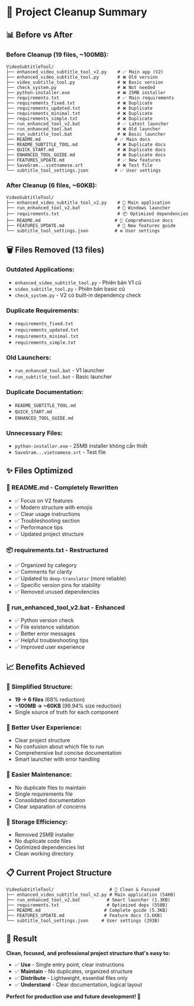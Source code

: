 # 🧹 Project Cleanup Summary

## 📊 Before vs After

### **Before Cleanup** (19 files, ~100MB):
```
VideoSubtitleTool/
├── enhanced_video_subtitle_tool_v2.py    # ✅ Main app (V2)
├── enhanced_video_subtitle_tool.py       # ❌ Old version
├── video_subtitle_tool.py                # ❌ Basic version
├── check_system.py                       # ❌ Not needed
├── python-installer.exe                  # ❌ 25MB installer
├── requirements.txt                      # ✅ Main requirements
├── requirements_fixed.txt                # ❌ Duplicate
├── requirements_updated.txt              # ❌ Duplicate  
├── requirements_minimal.txt              # ❌ Duplicate
├── requirements_simple.txt               # ❌ Duplicate
├── run_enhanced_tool_v2.bat              # ✅ Latest launcher
├── run_enhanced_tool.bat                 # ❌ Old launcher
├── run_subtitle_tool.bat                 # ❌ Basic launcher
├── README.md                            # ✅ Main docs
├── README_SUBTITLE_TOOL.md               # ❌ Duplicate docs
├── QUICK_START.md                        # ❌ Duplicate docs
├── ENHANCED_TOOL_GUIDE.md                # ❌ Duplicate docs
├── FEATURES_UPDATE.md                    # ✅ New features
├── SaveGram...vietnamese.srt             # ❌ Test file
└── subtitle_tool_settings.json          # ✅ User settings
```

### **After Cleanup** (6 files, ~60KB):
```
VideoSubtitleTool/
├── enhanced_video_subtitle_tool_v2.py    # 🎯 Main application
├── run_enhanced_tool_v2.bat              # 🚀 Windows launcher  
├── requirements.txt                      # 📦 Optimized dependencies
├── README.md                            # 📖 Comprehensive docs
├── FEATURES_UPDATE.md                    # 📝 New features guide
└── subtitle_tool_settings.json          # ⚙️ User settings
```

## 🗑️ Files Removed (13 files)

### **Outdated Applications:**
- `enhanced_video_subtitle_tool.py` - Phiên bản V1 cũ
- `video_subtitle_tool.py` - Phiên bản basic cũ  
- `check_system.py` - V2 có built-in dependency check

### **Duplicate Requirements:**
- `requirements_fixed.txt`
- `requirements_updated.txt` 
- `requirements_minimal.txt`
- `requirements_simple.txt`

### **Old Launchers:**
- `run_enhanced_tool.bat` - V1 launcher
- `run_subtitle_tool.bat` - Basic launcher

### **Duplicate Documentation:**
- `README_SUBTITLE_TOOL.md`
- `QUICK_START.md`
- `ENHANCED_TOOL_GUIDE.md`

### **Unnecessary Files:**
- `python-installer.exe` - 25MB installer không cần thiết
- `SaveGram...vietnamese.srt` - Test file

## ✨ Files Optimized

### **📖 README.md** - Completely Rewritten
- ✅ Focus on V2 features
- ✅ Modern structure with emojis
- ✅ Clear usage instructions
- ✅ Troubleshooting section
- ✅ Performance tips
- ✅ Updated project structure

### **📦 requirements.txt** - Restructured
- ✅ Organized by category
- ✅ Comments for clarity
- ✅ Updated to `deep-translator` (more reliable)
- ✅ Specific version pins for stability
- ✅ Removed unused dependencies

### **🚀 run_enhanced_tool_v2.bat** - Enhanced
- ✅ Python version check
- ✅ File existence validation
- ✅ Better error messages
- ✅ Helpful troubleshooting tips
- ✅ Improved user experience

## 📈 Benefits Achieved

### **🎯 Simplified Structure:**
- **19 → 6 files** (68% reduction)
- **~100MB → ~60KB** (99.94% size reduction)
- Single source of truth for each component

### **🚀 Better User Experience:**
- Clear project structure
- No confusion about which file to run
- Comprehensive but concise documentation
- Smart launcher with error handling

### **🔧 Easier Maintenance:**
- No duplicate files to maintain
- Single requirements file
- Consolidated documentation
- Clear separation of concerns

### **💾 Storage Efficiency:**
- Removed 25MB installer
- No duplicate code files
- Optimized dependencies list
- Clean working directory

## 📋 Current Project Structure

```
VideoSubtitleTool/                     # 🎯 Clean & Focused
├── enhanced_video_subtitle_tool_v2.py # Main application (54KB)
├── run_enhanced_tool_v2.bat          # Smart launcher (1.3KB)
├── requirements.txt                  # Optimized deps (558B)
├── README.md                        # Complete guide (5.3KB)
├── FEATURES_UPDATE.md               # Feature docs (3.6KB)
└── subtitle_tool_settings.json     # User settings (293B)
```

## 🎉 Result

**Clean, focused, and professional project structure that's easy to:**
- ✅ **Use** - Single entry point, clear instructions
- ✅ **Maintain** - No duplicates, organized structure  
- ✅ **Distribute** - Lightweight, essential files only
- ✅ **Understand** - Clear documentation, logical layout

**Perfect for production use and future development! 🚀** 